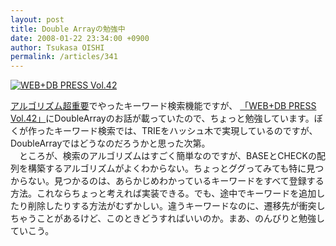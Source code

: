 ```yaml
---
layout: post
title: Double Arrayの勉強中
date: 2008-01-22 23:34:00 +0900
author: Tsukasa OISHI
permalink: /articles/341
---
```



 [![WEB+DB PRESS Vol.42](https://images-na.ssl-images-amazon.com/images/I/614kzT%2BHHHL._SL160_.jpg "WEB+DB PRESS Vol.42")](http://www.amazon.co.jp/WEB-DB-PRESS-Vol-42-%E7%9B%B8%E9%A6%AC/dp/4774133310%3FSubscriptionId%3DAKIAIKJECTBTL3JTYTKA%26tag%3Dkaeruspoon-22%26linkCode%3Dxm2%26camp%3D2025%26creative%3D165953%26creativeASIN%3D4774133310)  

 [アルゴリズム超重要](/articles/283)でやったキーワード検索機能ですが、 [「WEB+DB PRESS Vol.42」](http://www.amazon.co.jp/WEB-DB-PRESS-Vol-42-%E7%9B%B8%E9%A6%AC/dp/4774133310%3FSubscriptionId%3DAKIAIKJECTBTL3JTYTKA%26tag%3Dkaeruspoon-22%26linkCode%3Dxm2%26camp%3D2025%26creative%3D165953%26creativeASIN%3D4774133310)にDoubleArrayのお話が載っていたので、ちょっと勉強しています。ぼくが作ったキーワード検索では、TRIEをハッシュ木で実現しているのですが、DoubleArrayではどうなのだろうかと思った次第。  
　ところが、検索のアルゴリズムはすごく簡単なのですが、BASEとCHECKの配列を構築するアルゴリズムがよくわからない。ちょっとググってみても特に見つからない。見つかるのは、あらかじめわかっているキーワードをすべて登録する方法。これならちょっと考えれば実装できる。でも、途中でキーワードを追加したり削除したりする方法がむずかしい。違うキーワードなのに、遷移先が衝突しちゃうことがあるけど、このときどうすればいいのか。まあ、のんびりと勉強していこう。  
